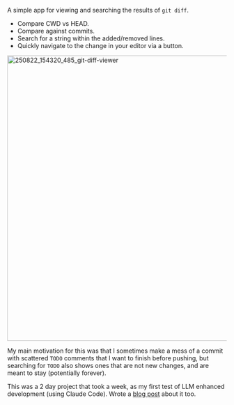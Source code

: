 A simple app for viewing and searching the results of `git diff`.
- Compare CWD vs HEAD.
- Compare against commits.
- Search for a string within the added/removed lines.
- Quickly navigate to the change in your editor via a button.

<img width="1101" height="655" alt="250822_154320_485_git-diff-viewer" src="https://github.com/user-attachments/assets/c5ecce69-163a-4e3d-a710-968eb1b7da78" />

My main motivation for this was that I sometimes make a mess of a commit with scattered `TODO` comments that I want to finish before pushing, but searching for `TODO` also shows ones that are not new changes, and are meant to stay (potentially forever).

This was a 2 day project that took a week, as my first test of LLM enhanced development (using Claude Code). Wrote a [blog post](https://antriel.com/post/my-first-claude-code-experience/) about it too.

